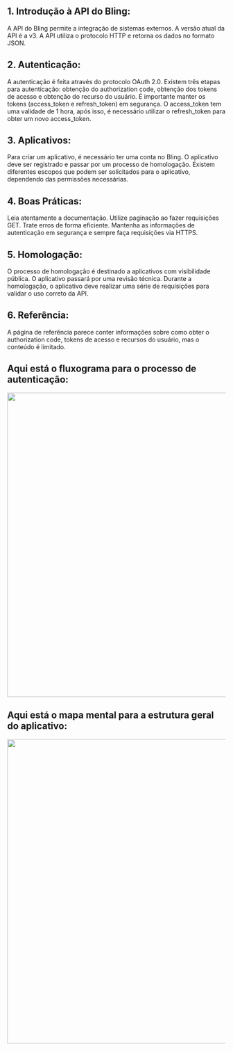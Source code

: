 ## 1. Introdução à API do Bling:
A API do Bling permite a integração de sistemas externos.
A versão atual da API é a v3.
A API utiliza o protocolo HTTP e retorna os dados no formato JSON.
## 2. Autenticação:
A autenticação é feita através do protocolo OAuth 2.0.
Existem três etapas para autenticação: obtenção do authorization code, obtenção dos tokens de acesso e obtenção do recurso do usuário.
É importante manter os tokens (access_token e refresh_token) em segurança.
O access_token tem uma validade de 1 hora, após isso, é necessário utilizar o refresh_token para obter um novo access_token.
## 3. Aplicativos:
Para criar um aplicativo, é necessário ter uma conta no Bling.
O aplicativo deve ser registrado e passar por um processo de homologação.
Existem diferentes escopos que podem ser solicitados para o aplicativo, dependendo das permissões necessárias.
## 4. Boas Práticas:
Leia atentamente a documentação.
Utilize paginação ao fazer requisições GET.
Trate erros de forma eficiente.
Mantenha as informações de autenticação em segurança e sempre faça requisições via HTTPS.
## 5. Homologação:
O processo de homologação é destinado a aplicativos com visibilidade pública.
O aplicativo passará por uma revisão técnica.
Durante a homologação, o aplicativo deve realizar uma série de requisições para validar o uso correto da API.
## 6. Referência:
A página de referência parece conter informações sobre como obter o authorization code, tokens de acesso e recursos do usuário, mas o conteúdo é limitado.


 ## Aqui está o fluxograma para o processo de autenticação:

<div>
<div align="center">
<img src="https://acesso.agl.casa/Webdesign/oAuth2Route.png" width="700px" />
</div>



 ## Aqui está o mapa mental para a estrutura geral do aplicativo:
 
<div align="center">
<img src="https://acesso.agl.casa/Webdesign/applicationFlux.png" width="700px" />
</div>
</div>

